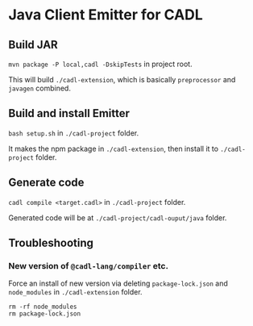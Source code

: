 # Java Client Emitter for CADL

## Build JAR

`mvn package -P local,cadl -DskipTests` in project root.

This will build `./cadl-extension`, which is basically `preprocessor` and `javagen` combined.

## Build and install Emitter

`bash setup.sh` in `./cadl-project` folder.

It makes the npm package in `./cadl-extension`, then install it to `./cadl-project` folder.

## Generate code

`cadl compile <target.cadl>` in `./cadl-project` folder.

Generated code will be at `./cadl-project/cadl-ouput/java` folder.

## Troubleshooting

### New version of `@cadl-lang/compiler` etc.

Force an install of new version via deleting `package-lock.json` and `node_modules` in `./cadl-extension` folder.

```shell
rm -rf node_modules
rm package-lock.json
```
